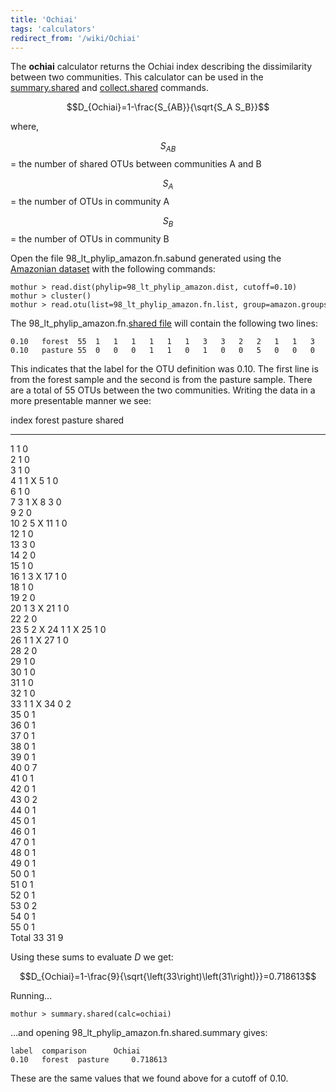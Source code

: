 ```yaml
---
title: 'Ochiai'
tags: 'calculators'
redirect_from: '/wiki/Ochiai'
---
```

The **ochiai** calculator returns the Ochiai index
describing the dissimilarity between two communities. This calculator
can be used in the [summary.shared](summary.shared) and
[collect.shared](collect.shared) commands.

$$D_{Ochiai}=1-\frac{S_{AB}}{\sqrt{S_A S_B}}$$

where,

$$S_{AB}$$ = the number of shared OTUs between communities A and B

$$S_{A}$$ = the number of OTUs in community A

$$S_{B}$$ = the number of OTUs in community B

Open the file 98\_lt\_phylip\_amazon.fn.sabund generated using the [
Amazonian dataset](https://mothur.s3.us-east-2.amazonaws.com/wiki/amazondata.zip) with the following
commands:

    mothur > read.dist(phylip=98_lt_phylip_amazon.dist, cutoff=0.10)
    mothur > cluster()
    mothur > read.otu(list=98_lt_phylip_amazon.fn.list, group=amazon.groups, label=0.10)

The 98\_lt\_phylip\_amazon.fn.[shared file](shared_file) will
contain the following two lines:

    0.10   forest  55  1   1   1   1   1   1   3   3   2   2   1   1   3   2   1   1   1   1   2   1   1   2   5   1   1   1   1   2   1   1   1   1   1   0   0   0   0   0   0   0   0   0   0   0   0   0   0   0   0   0   0   0   0   0   0   
    0.10   pasture 55  0   0   0   1   1   0   1   0   0   5   0   0   0   0   0   2   0   0   0   3   0   0   2   1   0   1   0   0   0   0   0   0   1   2   1   1   1   1   1   7   1   1   2   1   1   1   1   1   1   1   1   1   2   1   1   

This indicates that the label for the OTU definition was 0.10. The first
line is from the forest sample and the second is from the pasture
sample. There are a total of 55 OTUs between the two communities.
Writing the data in a more presentable manner we see:

  index   forest   pasture   shared
  ------- -------- --------- --------
  1       1        0         
  2       1        0         
  3       1        0         
  4       1        1         X
  5       1        0         
  6       1        0         
  7       3        1         X
  8       3        0         
  9       2        0         
  10      2        5         X
  11      1        0         
  12      1        0         
  13      3        0         
  14      2        0         
  15      1        0         
  16      1        3         X
  17      1        0         
  18      1        0         
  19      2        0         
  20      1        3         X
  21      1        0         
  22      2        0         
  23      5        2         X
  24      1        1         X
  25      1        0         
  26      1        1         X
  27      1        0         
  28      2        0         
  29      1        0         
  30      1        0         
  31      1        0         
  32      1        0         
  33      1        1         X
  34      0        2         
  35      0        1         
  36      0        1         
  37      0        1         
  38      0        1         
  39      0        1         
  40      0        7         
  41      0        1         
  42      0        1         
  43      0        2         
  44      0        1         
  45      0        1         
  46      0        1         
  47      0        1         
  48      0        1         
  49      0        1         
  50      0        1         
  51      0        1         
  52      0        1         
  53      0        2         
  54      0        1         
  55      0        1         
  Total   33       31        9

Using these sums to evaluate <i>D</i> we get:

$$D_{Ochiai}=1-\frac{9}{\sqrt{\left(33\right)\left(31\right)}}=0.718613$$

Running\...

    mothur > summary.shared(calc=ochiai)

\...and opening 98\_lt\_phylip\_amazon.fn.shared.summary gives:

    label  comparison      Ochiai
    0.10   forest  pasture     0.718613

These are the same values that we found above for a cutoff of 0.10.
